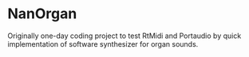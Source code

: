 # NanOrgan

Originally one-day coding project to test RtMidi and Portaudio by quick implementation of software synthesizer for organ sounds.
